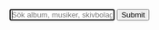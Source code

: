 <div class="container">
	<div class="columns">
		<div class="column col-6">
		<form class="searchform" action="/sok" method="get">
		<input type="text" class="form-input searchfield" placeholder="Sök album, musiker, skivbolag, taggar..." autofocus>
		<input type="submit" class="invisible">
		</form>
		</div>
		<div class="column col-6">
			<p class="searchcount"></p>
		</div>
	</div>
</div>

<script src="js/search-script.js" type="text/javascript"></script>
<script>
{% raw %}
window.store = [
	{% for post in site.posts %} {
		"title": {{post.title | jsonify}},
		"artist": {{post.artist | jsonify}},
		"link": {{ post.url | jsonify }},
		"label": {{ post.label | jsonify }},
		"image": {{ post.image | jsonify }},
		"date": {{ post.date | date: '%B %-d, %Y' | jsonify }},
		"excerpt": {{ post.content | strip_html | truncatewords: 20 | jsonify }}
	}
	{% unless forloop.last %}, {% endunless %}
	{% endfor %}
]
{% endraw %}
	
const searchform = document.querySelector('.searchform')
const searchfield = document.querySelector('.searchfield')
const resultdiv = document.querySelector('.searchcontainer')
const searchcount = document.querySelector('.searchcount')

const getTerm = function() {
  searchfield.addEventListener('keyup', function(event) {
    event.preventDefault()
    const query = this.value    
    doSearch(query)
  })
}

const doSearch = query => {
  const result = index.search(query)
  resultdiv.innerHTML = ''
  searchcount.innerHTML = 'Found ${result.length} records'
  updateUrlParameter(query)
  showResults(result)

}

const showResults = (result) => {

    for (let item of result) {
      const ref = item.ref
      const searchitem = document.createElement('div')
      searchitem.className = 'searchitem'
      searchitem.innerHTML = '<div class='card'><a class='card-link' href='${window.store[ref].link}'><div class='card-image'><div class='loading'><img class='b-lazy img-responsive' src='${window.store[ref].image}' data-src='${window.store[ref].image}' alt='${window.store[ref].title}'/></div></div><div class='card-header'><h4 class='card-title'>${window.store[ref].artist} - ${window.store[ref].title}</h4><h6 class='card-meta'>${window.store[ref].label}</h6></div></a></div>'

      resultdiv.appendChild(searchitem)

      setTimeout(() => {
        bLazy.revalidate()
      }, 300)
}
	
let index = lunr(function() {
  this.ref('id')
  this.field('title', {boost: 10})
  this.field('artist')
  this.field('link')
  this.field('image')
  this.field('content')
  this.field('label')
  this.field('tags')
})

for (let key in window.store) {
  index.add({
    'id': key,
    'title': window.store[key].title,
    'artist': window.store[key].artist,
    'link': window.store[key].link,
    'image': window.store[key].image,
    'content': window.store[key].content,
    'label': window.store[key].label,
    'tags': window.store[key].tags,
  })
}
</script>

